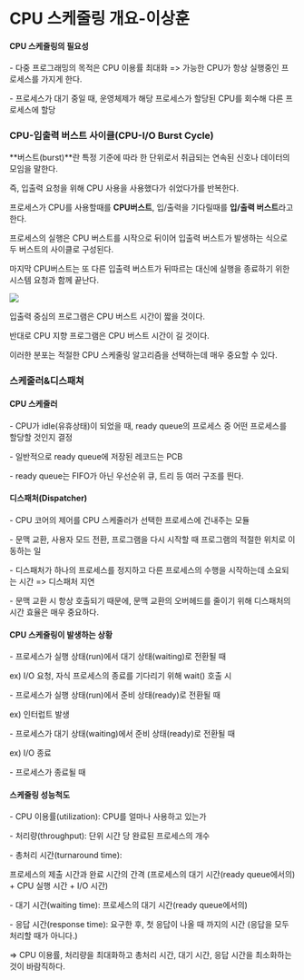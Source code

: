 # CPU 스케줄링 개요-이상훈

#### CPU 스케줄링의 필요성

\- 다중 프로그래밍의 목적은 CPU 이용률 최대화 => 가능한 CPU가 항상 실행중인 프로세스를 가지게 한다.

\- 프로세스가 대기 중일 때, 운영체제가 해당 프로세스가 할당된 CPU를 회수해 다른 프로세스에 할당

### CPU-입출력 버스트 사이클(CPU-I/O Burst Cycle)

**버스트(burst)**란 특정 기준에 따라 한 단위로서 취급되는 연속된 신호나 데이터의 모임을 말한다. 

즉, 입출력 요청을 위해 CPU 사용을 사용했다가 쉬었다가를 반복한다.

프로세스가 CPU를 사용할때를 **CPU버스트**, 입/출력을 기다릴때를 **입/출력 버스트**라고 한다.

프로세스의 실행은 CPU 버스트를 시작으로 뒤이어 입출력 버스트가 발생하는 식으로 두 버스트의 사이클로 구성된다. 

마지막 CPU버스트는 또 다른 입출력 버스트가 뒤따르는 대신에 실행을 종료하기 위한 시스템 요청과 함께 끝난다.

![](C:\Users\a0511\Desktop\123.JPG)

입출력 중심의 프로그램은 CPU 버스트 시간이 짧을 것이다. 

반대로 CPU 지향 프로그램은 CPU 버스트 시간이 길 것이다. 

이러한 분포는 적절한 CPU 스케줄링 알고리즘을 선택하는데 매우 중요할 수 있다.

### 스케줄러&디스패쳐

#### CPU 스케줄러

\- CPU가 idle(유휴상태)이 되었을 때, ready queue의 프로세스 중 어떤 프로세스를 할당할 것인지 결정

\- 일반적으로 ready queue에 저장된 레코드는 PCB

\- ready queue는 FIFO가 아닌 우선순위 큐, 트리 등 여러 구조를 띈다.

#### 디스패처(Dispatcher)

\- CPU 코어의 제어를 CPU 스케줄러가 선택한 프로세스에 건내주는 모듈

\- 문맥 교환, 사용자 모드 전환, 프로그램을 다시 시작할 때 프로그램의 적절한 위치로 이동하는 일

\- 디스패처가 하나의 프로세스를 정지하고 다른 프로세스의 수행을 시작하는데 소요되는 시간 => 디스패처 지연

\- 문맥 교환 시 항상 호출되기 때문에, 문맥 교환의 오버헤드를 줄이기 위해 디스패처의 시간 효율은 매우 중요하다.

#### CPU 스케줄링이 발생하는 상황

\- 프로세스가 실행 상태(run)에서 대기 상태(waiting)로 전환될 때

ex) I/O 요청, 자식 프로세스의 종료를 기다리기 위해 wait() 호출 시

\- 프로세스가 실행 상태(run)에서 준비 상태(ready)로 전환될 때

ex) 인터럽트 발생

\- 프로세스가 대기 상태(waiting)에서 준비 상태(ready)로 전환될 때

ex) I/O 종료

\- 프로세스가 종료될 때

#### 스케줄링 성능척도

\- CPU 이용률(utilization): CPU를 얼마나 사용하고 있는가

\- 처리량(throughput): 단위 시간 당 완료된 프로세스의 개수

\- 총처리 시간(turnaround time):

프로세스의 제출 시간과 완료 시간의 간격 (프로세스의 대기 시간(ready queue에서의) + CPU 실행 시간 + I/O 시간)

\- 대기 시간(waiting time): 프로세스의 대기 시간(ready queue에서의)

\- 응답 시간(response time): 요구한 후, 첫 응답이 나올 때 까지의 시간 (응답을 모두 처리할 때가 아니다.)

=> CPU 이용률, 처리량을 최대화하고 총처리 시간, 대기 시간, 응답 시간을 최소화하는 것이 바람직하다.